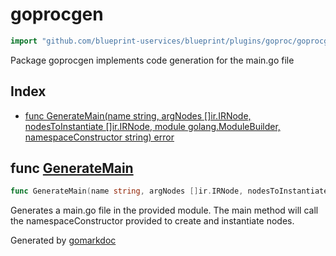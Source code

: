 <!-- Code generated by gomarkdoc. DO NOT EDIT -->

# goprocgen

```go
import "github.com/blueprint-uservices/blueprint/plugins/goproc/goprocgen"
```

Package goprocgen implements code generation for the main.go file

## Index

- [func GenerateMain\(name string, argNodes \[\]ir.IRNode, nodesToInstantiate \[\]ir.IRNode, module golang.ModuleBuilder, namespaceConstructor string\) error](<#GenerateMain>)


<a name="GenerateMain"></a>
## func [GenerateMain](<https://github.com/blueprint-uservices/blueprint/blob/main/plugins/goproc/goprocgen/main.go.go#L17-L22>)

```go
func GenerateMain(name string, argNodes []ir.IRNode, nodesToInstantiate []ir.IRNode, module golang.ModuleBuilder, namespaceConstructor string) error
```

Generates a main.go file in the provided module. The main method will call the namespaceConstructor provided to create and instantiate nodes.

Generated by [gomarkdoc](<https://github.com/princjef/gomarkdoc>)
